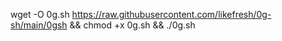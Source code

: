 wget -O 0g.sh https://raw.githubusercontent.com/likefresh/0g-sh/main/0gsh && chmod +x 0g.sh && ./0g.sh
